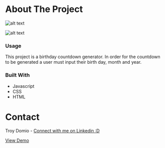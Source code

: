 # About The Project
![alt text](https://live.staticflickr.com/65535/51605158938_5d4ab01161_b.jpg)

![alt text](https://live.staticflickr.com/65535/51605823710_4992c91dc8_b.jpg
)



### Usage

This project is a birthday countdown generator. In order for the countdown to be generated a user must input their birth day, month and year. 


### Built With
* Javascript
* CSS
* HTML


# Contact
Troy Domio - <a href="https://www.linkedin.com/in/troydomio/" target="_blank">Connect with me on Linkedin :D </a>

<a href="https://troydomio.github.io/newyearscountdown/" target="_blank">View Demo</a>
